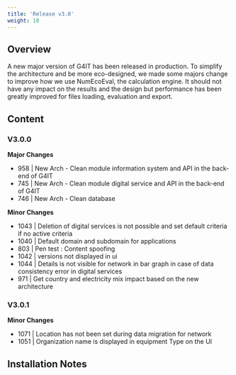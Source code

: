 ```yaml
---
title: 'Release v3.0'
weight: 10
---
```


## Overview

A new major version of G4IT has been released in production.
To simplify the architecture and be more eco-designed, we made some majors change to improve how we use NumEcoEval, the calculation engine.
It should not have any impact on the results and the design but performance has been greatly improved for files loading, evaluation and export.

## Content

### V3.0.0
**Major Changes**
- 958 | New Arch - Clean module information system and API in the back-end of G4IT
- 745 | New Arch - Clean module digital service and API in the back-end of G4IT
- 746 | New Arch - Clean database

**Minor Changes**
- 1043 | Deletion of digital services is not possible and set default criteria if no active criteria
- 1040 | Default domain and subdomain for applications
- 803 | Pen test : Content spoofing
- 1042 | versions not displayed in ui
- 1044 | Details is not visible for network in bar graph in case of data consistency error in digital services
- 971 | Get country and electricity mix impact based on the new architecture

### V3.0.1
**Minor Changes**
- 1071 | Location has not been set during data migration for network
- 1051 | Organization name is displayed in equipment Type on the UI

## Installation Notes

